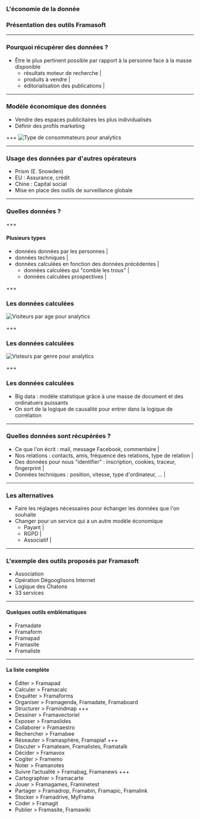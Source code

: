 ### L'économie de la donnée
### Présentation des outils Framasoft

---

### Pourquoi récupérer des données ?
* Être le plus pertinent possible par rapport à la personne face à la masse disponible
	* résultats moteur de recherche |
	* produits à vendre |
	* éditorialisation des publications |
---

### Modèle économique des données
* Vendre des espaces publicitaires les plus individualisés
* Définir des profils marketing

+++
![Type de consommateurs pour analytics](http://www.lamerguez.com/presentations_GitPich/presentation-economie_donnees/Google_analytics.png)

---

### Usage des données par d'autres opérateurs
* Prism (E. Snowden)
* EU : Assurance, crédit
* Chine : Capital social
* Mise en place des outils de surveillance globale

---

### Quelles données ?

+++

#### Plusieurs types
*  données données par les personnes |
*  données techniques |
*  données calculées en fonction des données précédentes |
	*  données calculées qui "comble les trous" |
	*  données calculées prospectives |

+++	

### Les données calculées

![Visiteurs par age pour analytics](http://www.lamerguez.com/presentations_GitPich/presentation-economie_donnees/Google_analytics2.png)

+++

### Les données calculées

![Visteurs par genre pour analytics](http://www.lamerguez.com/presentations_GitPich/presentation-economie_donnees/Google_analytics3.png)

+++
### Les données calculées
* Big data : modèle statistique grâce à une masse de document et des ordinatuers puissants
* On sort de la logique de causalité pour entrer dans la logique de corrélation

---

### Quelles données sont récupérées ?
* Ce que l'on écrit : mail, message Facebook, commentaire |
* Nos relations : contacts, amis, fréquence des relations, type de relation |
* Des données pour nous "identifier" : inscription, cookies, traceur, fingerprint |
* Données techniques : position, vitesse, type d'ordinateur, ... |

---

### Les alternatives
* Faire les réglages nécessaires pour échanger les données que l'on souhaite
* Changer pour un service qui a un autre modèle économique
	* Payant |
	* RGPD |
	* Associatif |

---

### L'exemple des outils proposés par Framasoft
* Association 
* Opération Dégooglisons Internet 
* Logique des Chatons 
* 33 services 

---

#### Quelques outils emblématiques
* Framadate
* Framaform
* Framapad
* Framasite
* Framaliste

---

#### La liste complète
* Éditer > Framapad
* Calculer > Framacalc
* Enquêter > Framaforms
* Organiser > Framagenda, Framadate, Framaboard
* Structurer > Framindmap
+++
* Dessiner > Framavectoriel
* Exposer > Framaslides
* Collaborer > Framaestro
* Rechercher > Framabee
* Réseauter > Framasphère, Framapiaf
+++
* Discuter > Framateam, Framalistes, Framatalk
* Décider > Framavox
* Cogiter > Framemo
* Noter > Framanotes
* Suivre l’actualité > Framabag, Framanews
+++
* Cartographier > Framacarte
* Jouer > Framagames, Framinetest
* Partager > Framadrop, Framabin, Framapic, Framalink
* Stocker > Framadrive, MyFrama
* Coder > Framagit
* Publier > Framasite, Framawiki

